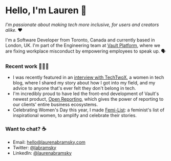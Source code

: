 <h1>Hello, I'm Lauren 👋</h1>

*I’m passionate about making tech more inclusive, for users and creators alike.* ❤️ 

I'm a Software Developer from Toronto, Canada and currently based in London, UK. I'm part of the Engineering team at [Vault Platform](vaultplatform.com), where we are fixing workplace misconduct by empowering employees to speak up. 🗣 


### Recent work 👩🏻‍💻  

* I was recently featured in an [interview with TechTwoX](https://techtwox.com/lauren-abramsky/), a women in tech blog, where I shared my story about how I got into my field, and my advice to anyone that's ever felt they don't belong in tech.
* I'm incredibly proud to have led the front-end development of Vault's newest product, [Open Reporting](https://vaultplatform.com/vault-open-reporting-enables-speak-up-platform-for-entire-business-ecosystem), which gives the power of reporting to our clients' entire business ecosystems.
* Celebrating Women's Day this year, I made [Femi-List](http://www.laurenabramsky.com/femi-list/): a feminist's list of inspirational women, to amplify and celebrate their stories.

### Want to chat? ☕️

* Email: [hello@laurenabramsky.com](mailto:hello@laurenabramsky.com)
* Twitter: [@labramsky](https://twitter.com/labramsky)
* LinkedIn: [@laurenabramsky](https://www.linkedin.com/in/laurenabramsky/)



<!--
**labramsky/labramsky** is a ✨ _special_ ✨ repository because its `README.md` (this file) appears on your GitHub profile.

Here are some ideas to get you started:

- 🔭 I’m currently working on ...
- 🌱 I’m currently learning ...
- 👯 I’m looking to collaborate on ...
- 🤔 I’m looking for help with ...
- 💬 Ask me about ...
- 📫 How to reach me: ...
- 😄 Pronouns: ...
- ⚡ Fun fact: ...
-->
